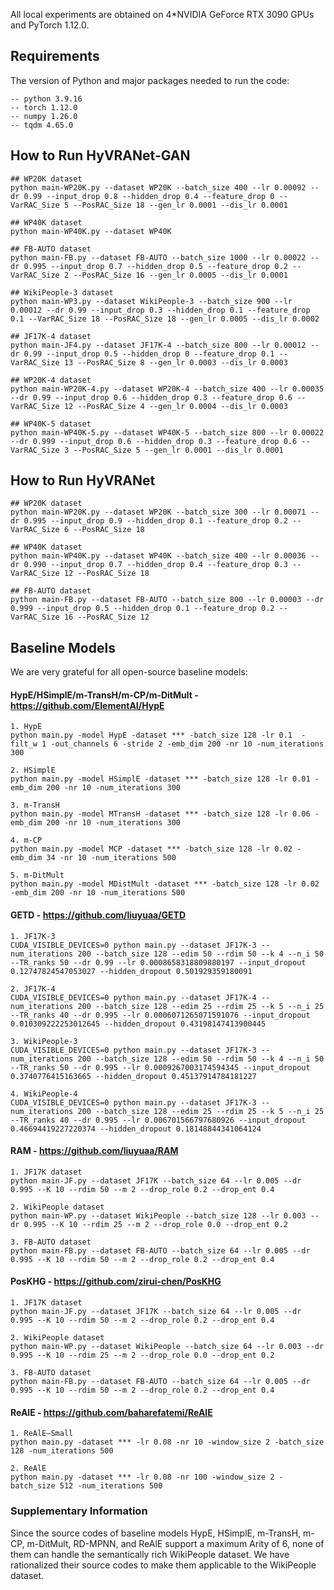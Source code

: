 All local experiments are obtained on 4*NVIDIA GeForce RTX 3090 GPUs and PyTorch 1.12.0.



## Requirements
The version of Python and major packages needed to run the code:
   
    -- python 3.9.16
    -- torch 1.12.0
    -- numpy 1.26.0
    -- tqdm 4.65.0




## How to Run HyVRANet-GAN

```
## WP20K dataset
python main-WP20K.py --dataset WP20K --batch_size 400 --lr 0.00092 --dr 0.99 --input_drop 0.8 --hidden_drop 0.4 --feature_drop 0 --VarRAC_Size 5 --PosRAC_Size 18 --gen_lr 0.0001 --dis_lr 0.0001

## WP40K dataset
python main-WP40K.py --dataset WP40K

## FB-AUTO dataset
python main-FB.py --dataset FB-AUTO --batch_size 1000 --lr 0.00022 --dr 0.995 --input_drop 0.7 --hidden_drop 0.5 --feature_drop 0.2 --VarRAC_Size 2 --PosRAC_Size 16 --gen_lr 0.0005 --dis_lr 0.0001

## WikiPeople-3 dataset
python main-WP3.py --dataset WikiPeople-3 --batch_size 900 --lr 0.00012 --dr 0.99 --input_drop 0.3 --hidden_drop 0.1 --feature_drop 0.1 --VarRAC_Size 18 --PosRAC_Size 18 --gen_lr 0.0005 --dis_lr 0.0002

## JF17K-4 dataset
python main-JF4.py --dataset JF17K-4 --batch_size 800 --lr 0.00012 --dr 0.99 --input_drop 0.5 --hidden_drop 0 --feature_drop 0.1 --VarRAC_Size 13 --PosRAC_Size 8 --gen_lr 0.0003 --dis_lr 0.0003

## WP20K-4 dataset
python main-WP20K-4.py --dataset WP20K-4 --batch_size 400 --lr 0.00035 --dr 0.99 --input_drop 0.6 --hidden_drop 0.3 --feature_drop 0.6 --VarRAC_Size 12 --PosRAC_Size 4 --gen_lr 0.0004 --dis_lr 0.0003

## WP40K-5 dataset
python main-WP40K-5.py --dataset WP40K-5 --batch_size 800 --lr 0.00022 --dr 0.999 --input_drop 0.6 --hidden_drop 0.3 --feature_drop 0.6 --VarRAC_Size 3 --PosRAC_Size 5 --gen_lr 0.0001 --dis_lr 0.0001

```


## How to Run HyVRANet
```
## WP20K dataset
python main-WP20K.py --dataset WP20K --batch_size 300 --lr 0.00071 --dr 0.995 --input_drop 0.9 --hidden_drop 0.1 --feature_drop 0.2 --VarRAC_Size 6 --PosRAC_Size 18

## WP40K dataset
python main-WP40K.py --dataset WP40K --batch_size 400 --lr 0.00036 --dr 0.990 --input_drop 0.7 --hidden_drop 0.4 --feature_drop 0.3 --VarRAC_Size 12 --PosRAC_Size 18

## FB-AUTO dataset
python main-FB.py --dataset FB-AUTO --batch_size 800 --lr 0.00003 --dr 0.999 --input_drop 0.5 --hidden_drop 0.1 --feature_drop 0.2 --VarRAC_Size 16 --PosRAC_Size 12
```




## Baseline Models
We are very grateful for all open-source baseline models:

#### HypE/HSimplE/m-TransH/m-CP/m-DitMult - https://github.com/ElementAI/HypE
```
1. HypE
python main.py -model HypE -dataset *** -batch_size 128 -lr 0.1  -filt_w 1 -out_channels 6 -stride 2 -emb_dim 200 -nr 10 -num_iterations 300

2. HSimplE
python main.py -model HSimplE -dataset *** -batch_size 128 -lr 0.01 -emb_dim 200 -nr 10 -num_iterations 300

3. m-TransH
python main.py -model MTransH -dataset *** -batch_size 128 -lr 0.06 -emb_dim 200 -nr 10 -num_iterations 300

4. m-CP
python main.py -model MCP -dataset *** -batch_size 128 -lr 0.02 -emb_dim 34 -nr 10 -num_iterations 500

5. m-DitMult
python main.py -model MDistMult -dataset *** -batch_size 128 -lr 0.02 -emb_dim 200 -nr 10 -num_iterations 500
```

#### GETD - https://github.com/liuyuaa/GETD
```
1. JF17K-3
CUDA_VISIBLE_DEVICES=0 python main.py --dataset JF17K-3 --num_iterations 200 --batch_size 128 --edim 50 --rdim 50 --k 4 --n_i 50 --TR_ranks 50 --dr 0.99 --lr 0.0008658318809880197 --input_dropout 0.12747824547053027 --hidden_dropout 0.501929359180091

2. JF17K-4
CUDA_VISIBLE_DEVICES=0 python main.py --dataset JF17K-4 --num_iterations 200 --batch_size 128 --edim 25 --rdim 25 --k 5 --n_i 25 --TR_ranks 40 --dr 0.995 --lr 0.0006071265071591076 --input_dropout 0.010309222253012645 --hidden_dropout 0.43198147413900445

3. WikiPeople-3
CUDA_VISIBLE_DEVICES=0 python main.py --dataset JF17K-3 --num_iterations 200 --batch_size 128 --edim 50 --rdim 50 --k 4 --n_i 50 --TR_ranks 50 --dr 0.995 --lr 0.0009267003174594345 --input_dropout 0.3740776415163665 --hidden_dropout 0.45137914784181227

4. WikiPeople-4
CUDA_VISIBLE_DEVICES=0 python main.py --dataset JF17K-3 --num_iterations 200 --batch_size 128 --edim 25 --rdim 25 --k 5 --n_i 25 --TR_ranks 40 --dr 0.995 --lr 0.006701566797680926 --input_dropout 0.46694419227220374 --hidden_dropout 0.18148844341064124
```

#### RAM - https://github.com/liuyuaa/RAM
```
1. JF17K dataset
python main-JF.py --dataset JF17K --batch_size 64 --lr 0.005 --dr 0.995 --K 10 --rdim 50 --m 2 --drop_role 0.2 --drop_ent 0.4

2. WikiPeople dataset
python main-WP.py --dataset WikiPeople --batch_size 128 --lr 0.003 --dr 0.995 --K 10 --rdim 25 --m 2 --drop_role 0.0 --drop_ent 0.2

3. FB-AUTO dataset
python main-FB.py --dataset FB-AUTO --batch_size 64 --lr 0.005 --dr 0.995 --K 10 --rdim 50 --m 2 --drop_role 0.2 --drop_ent 0.4
```

#### PosKHG - https://github.com/zirui-chen/PosKHG
```
1. JF17K dataset
python main-JF.py --dataset JF17K --batch_size 64 --lr 0.005 --dr 0.995 --K 10 --rdim 50 --m 2 --drop_role 0.2 --drop_ent 0.4

2. WikiPeople dataset
python main-WP.py --dataset WikiPeople --batch_size 64 --lr 0.003 --dr 0.995 --K 10 --rdim 25 --m 2 --drop_role 0.0 --drop_ent 0.2

3. FB-AUTO dataset
python main-FB.py --dataset FB-AUTO --batch_size 64 --lr 0.005 --dr 0.995 --K 10 --rdim 50 --m 2 --drop_role 0.2 --drop_ent 0.4
```

#### ReAlE - https://github.com/baharefatemi/ReAlE
```
1. ReAlE—Small
python main.py -dataset *** -lr 0.08 -nr 10 -window_size 2 -batch_size 128 -num_iterations 500

2. ReAlE
python main.py -dataset *** -lr 0.08 -nr 100 -window_size 2 -batch_size 512 -num_iterations 500
```

### Supplementary Information
Since the source codes of baseline models HypE, HSimplE, m-TransH, m-CP, m-DitMult, RD-MPNN, and ReAlE support a maximum Arity of 6, none of them can handle the semantically rich WikiPeople dataset.
We have rationalized their source codes to make them applicable to the WikiPeople dataset.



